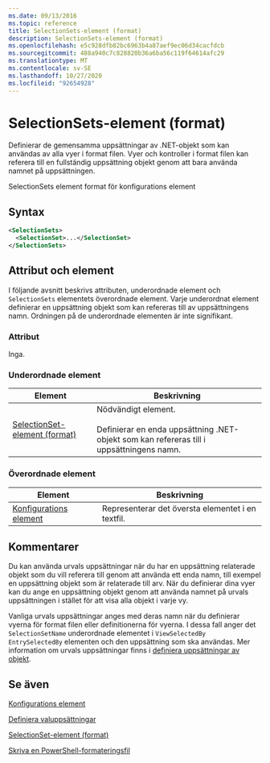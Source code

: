 ```yaml
---
ms.date: 09/13/2016
ms.topic: reference
title: SelectionSets-element (format)
description: SelectionSets-element (format)
ms.openlocfilehash: e5c928dfb82bc6963b4a87aef9ec06d34cacfdcb
ms.sourcegitcommit: 488a940c7c828820b36a6ba56c119f64614afc29
ms.translationtype: MT
ms.contentlocale: sv-SE
ms.lasthandoff: 10/27/2020
ms.locfileid: "92654928"
---
```

# <a name="selectionsets-element-format"></a>SelectionSets-element (format)

Definierar de gemensamma uppsättningar av .NET-objekt som kan användas av alla vyer i format filen. Vyer och kontroller i format filen kan referera till en fullständig uppsättning objekt genom att bara använda namnet på uppsättningen.

SelectionSets element format för konfigurations element

## <a name="syntax"></a>Syntax

```xml
<SelectionSets>
  <SelectionSet>...</SelectionSet>
</SelectionSets>
```

## <a name="attributes-and-elements"></a>Attribut och element

I följande avsnitt beskrivs attributen, underordnade element och `SelectionSets` elementets överordnade element. Varje underordnat element definierar en uppsättning objekt som kan refereras till av uppsättningens namn. Ordningen på de underordnade elementen är inte signifikant.

### <a name="attributes"></a>Attribut

Inga.

### <a name="child-elements"></a>Underordnade element

|Element|Beskrivning|
|-------------|-----------------|
|[SelectionSet-element (format)](./selectionset-element-format.md)|Nödvändigt element.<br /><br /> Definierar en enda uppsättning .NET-objekt som kan refereras till i uppsättningens namn.|

### <a name="parent-elements"></a>Överordnade element

|Element|Beskrivning|
|-------------|-----------------|
|[Konfigurations element](./configuration-element-format.md)|Representerar det översta elementet i en textfil.|

## <a name="remarks"></a>Kommentarer

Du kan använda urvals uppsättningar när du har en uppsättning relaterade objekt som du vill referera till genom att använda ett enda namn, till exempel en uppsättning objekt som är relaterade till arv. När du definierar dina vyer kan du ange en uppsättning objekt genom att använda namnet på urvals uppsättningen i stället för att visa alla objekt i varje vy.

Vanliga urvals uppsättningar anges med deras namn när du definierar vyerna för format filen eller definitionerna för vyerna. I dessa fall anger det `SelectionSetName` underordnade elementet i `ViewSelectedBy` `EntrySelectedBy` elementen och den uppsättning som ska användas. Mer information om urvals uppsättningar finns i [definiera uppsättningar av objekt](./defining-selection-sets.md).

## <a name="see-also"></a>Se även

[Konfigurations element](./configuration-element-format.md)

[Definiera valuppsättningar](./defining-selection-sets.md)

[SelectionSet-element (format)](./selectionset-element-format.md)

[Skriva en PowerShell-formateringsfil](./writing-a-powershell-formatting-file.md)
